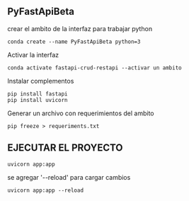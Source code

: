 ## PyFastApiBeta


crear el ambito de la interfaz para trabajar python

```
conda create --name PyFastApiBeta python=3
```

Activar la interfaz

```
conda activate fastapi-crud-restapi --activar un ambito
```

Instalar complementos

```
pip install fastapi
pip install uvicorn 
```

Generar un archivo con requerimientos del ambito

```
pip freeze > requeriments.txt
```

## EJECUTAR EL PROYECTO


```
uvicorn app:app
```

se agregar '--reload' para cargar cambios

```
uvicorn app:app --reload   
```
